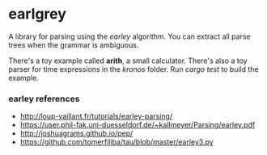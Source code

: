 # earlgrey
A library for parsing using the *earley* algorithm.
You can extract all parse trees when the grammar is ambiguous.

There's a toy example called **arith**, a small calculator.
There's also a toy parser for time expressions in the *kronos* folder.
Run *cargo test* to build the example.

### earley references
* http://loup-vaillant.fr/tutorials/earley-parsing/
* https://user.phil-fak.uni-duesseldorf.de/~kallmeyer/Parsing/earley.pdf
* http://joshuagrams.github.io/pep/
* https://github.com/tomerfiliba/tau/blob/master/earley3.py
